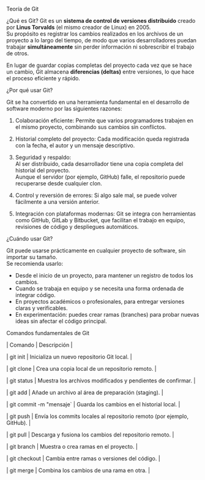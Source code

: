 Teoría de Git

¿Qué es Git?
Git es un **sistema de control de versiones distribuido** creado por **Linus Torvalds** (el mismo creador de Linux) en 2005.  
Su propósito es registrar los cambios realizados en los archivos de un proyecto a lo largo del tiempo, de modo que varios desarrolladores puedan trabajar **simultáneamente** sin perder información ni sobrescribir el trabajo de otros.

En lugar de guardar copias completas del proyecto cada vez que se hace un cambio, Git almacena **diferencias (deltas)** entre versiones, lo que hace el proceso eficiente y rápido.

¿Por qué usar Git?

Git se ha convertido en una herramienta fundamental en el desarrollo de software moderno por las siguientes razones:

1. Colaboración eficiente:
   Permite que varios programadores trabajen en el mismo proyecto, combinando sus cambios sin conflictos.

2. Historial completo del proyecto:
   Cada modificación queda registrada con la fecha, el autor y un mensaje descriptivo.

3. Seguridad y respaldo:  
   Al ser distribuido, cada desarrollador tiene una copia completa del historial del proyecto.  
   Aunque el servidor (por ejemplo, GitHub) falle, el repositorio puede recuperarse desde cualquier clon.

4. Control y reversión de errores: 
   Si algo sale mal, se puede volver fácilmente a una versión anterior.

5. Integración con plataformas modernas:
   Git se integra con herramientas como GitHub, GitLab y Bitbucket, que facilitan el trabajo en equipo, revisiones de código y despliegues automáticos.
   
¿Cuándo usar Git?

Git puede usarse prácticamente en cualquier proyecto de software, sin importar su tamaño.  
Se recomienda usarlo:

- Desde el inicio de un proyecto, para mantener un registro de todos los cambios.  
- Cuando se trabaja en equipo y se necesita una forma ordenada de integrar código.  
- En proyectos académicos o profesionales, para entregar versiones claras y verificables.  
- En experimentación: puedes crear ramas (branches) para probar nuevas ideas sin afectar el código principal.

Comandos fundamentales de Git

| Comando | Descripción |

| git init | Inicializa un nuevo repositorio Git local. |

| git clone <url> | Crea una copia local de un repositorio remoto. |

| git status | Muestra los archivos modificados y pendientes de confirmar. |

| git add <archivo> | Añade un archivo al área de preparación (staging). |

| git commit -m "mensaje` | Guarda los cambios en el historial local. |

| git push | Envía los commits locales al repositorio remoto (por ejemplo, GitHub). |

| git pull | Descarga y fusiona los cambios del repositorio remoto. |

| git branch | Muestra o crea ramas en el proyecto. |

| git checkout <rama> | Cambia entre ramas o versiones del código. |

| git merge <rama> | Combina los cambios de una rama en otra. |
